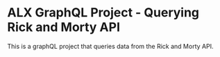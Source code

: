 # ALX GraphQL Project - Querying Rick and Morty API

This is a graphQL project that queries data from the Rick and Morty API.
